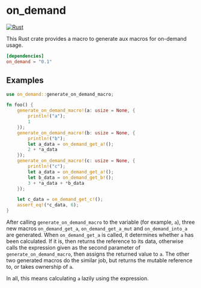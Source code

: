 # on_demand

[![Rust](https://github.com/Evian-Zhang/on_demand/actions/workflows/rust.yml/badge.svg)](https://github.com/Evian-Zhang/on_demand/actions/workflows/rust.yml)

This Rust crate provides a macro to generate aux macros for on-demand usage.

```toml
[dependencies]
on_demand = "0.1"
```

## Examples

```rust
use on_demand::generate_on_demand_macro;

fn foo() {
    generate_on_demand_macro!(a: usize = None, {
        println!("a");
        1
    });
    generate_on_demand_macro!(b: usize = None, {
        println!("b");
        let a_data = on_demand_get_a!();
        2 + *a_data
    });
    generate_on_demand_macro!(c: usize = None, {
        println!("c");
        let a_data = on_demand_get_a!();
        let b_data = on_demand_get_b!();
        3 + *a_data + *b_data
    });

    let c_data = on_demand_get_c!();
    assert_eq!(*c_data, 6);
}
```

After calling `generate_on_demand_macro` to the variable (for example, `a`), three new macros `on_demand_get_a`, `on_demand_get_a_mut` and `on_demand_into_a` are generated. When `on_demand_get_a` is called, it determines whether `a` has been calculated. If it is, then returns the reference to its data, otherwise calls the expression given as the second parameter of `generate_on_demand_macro`, then assigns the returned value to `a`. The other two generated macros do the similar job, but returns the mutable reference to, or takes ownership of `a`.

In all, this means calculating `a` lazily using the expression.
